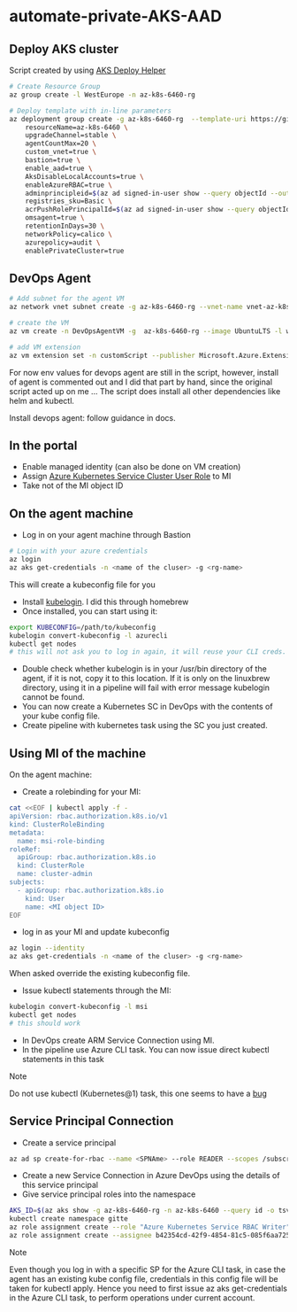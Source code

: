 # automate-private-AKS-AAD

## Deploy AKS cluster

Script created by using [AKS Deploy Helper](https://azure.github.io/Aks-Construction/)

```bash
# Create Resource Group 
az group create -l WestEurope -n az-k8s-6460-rg 

# Deploy template with in-line parameters 
az deployment group create -g az-k8s-6460-rg  --template-uri https://github.com/Azure/Aks-Construction/releases/download/0.4.0-preview/main.json --parameters \
	resourceName=az-k8s-6460 \
	upgradeChannel=stable \
	agentCountMax=20 \
	custom_vnet=true \
	bastion=true \
	enable_aad=true \
	AksDisableLocalAccounts=true \
	enableAzureRBAC=true \
	adminprincipleid=$(az ad signed-in-user show --query objectId --out tsv) \
	registries_sku=Basic \
	acrPushRolePrincipalId=$(az ad signed-in-user show --query objectId --out tsv) \
	omsagent=true \
	retentionInDays=30 \
	networkPolicy=calico \
	azurepolicy=audit \
	enablePrivateCluster=true
```

## DevOps Agent

```bash
# Add subnet for the agent VM
az network vnet subnet create -g az-k8s-6460-rg --vnet-name vnet-az-k8s-6460 -n AgentSubnet --address-prefixes 10.240.4.0/28![image](https://user-images.githubusercontent.com/1042817/148532727-55d3b917-d8b0-48ee-9f69-f6cb0e743e7c.png)

# create the VM
az vm create -n DevOpsAgentVM -g  az-k8s-6460-rg --image UbuntuLTS -l westeurope --admin-username $USERNAME  --admin-password $PASSWORD --authentication-type password --public-ip-address "" --vnet-name vnet-az-k8s-6460 --subnet AgentSubnet

# add VM extension 
az vm extension set -n customScript --publisher Microsoft.Azure.Extensions  --vm-name DevOpsAgentVM --resource-group az-k8s-6460-rg  --protected-settings '{"fileUris": ["https://raw.githubusercontent.com/vermegi/automate-private-AKS-AAD/main/install_tools.sh"],"commandToExecute": "./install_tools.sh --AGENT_USER $AGENTUSER --AGENT_POOL $AGENTPOOL --AGENT_TOKEN $AGENTTOKEN --AZDO_URL $DEVOPSURL"}'
```

For now env values for devops agent are still in the script, however, install of agent is commented out and I did that part by hand, since the original script acted up on me ...
The script does install all other dependencies like helm and kubectl.

Install devops agent: follow guidance in docs.

## In the portal

- Enable managed identity (can also be done on VM creation)
- Assign [Azure Kubernetes Service Cluster User Role](https://docs.microsoft.com/en-us/azure/role-based-access-control/built-in-roles#azure-kubernetes-service-cluster-user-role) to MI
- Take not of the MI object ID

## On the agent machine

- Log in on your agent machine through Bastion

```bash
# Login with your azure credentials
az login 
az aks get-credentials -n <name of the cluser> -g <rg-name>
```
This will create a kubeconfig file for you

- Install [kubelogin](https://github.com/Azure/kubelogin). I did this through homebrew
- Once installed, you can start using it: 

```bash
export KUBECONFIG=/path/to/kubeconfig
kubelogin convert-kubeconfig -l azurecli
kubectl get nodes
# this will not ask you to log in again, it will reuse your CLI creds.
```

- Double check whether kubelogin is in your /usr/bin directory of the agent, if it is not, copy it to this location. If it is only on the linuxbrew directory, using it in a pipeline will fail with error message kubelogin cannot be found.
- You can now create a Kubernetes SC in DevOps with the contents of your kube config file. 
- Create pipeline with kubernetes task using the SC you just created. 

## Using MI of the machine

On the agent machine: 

- Create a rolebinding for your MI: 

```bash
cat <<EOF | kubectl apply -f -
apiVersion: rbac.authorization.k8s.io/v1
kind: ClusterRoleBinding
metadata:
  name: msi-role-binding
roleRef:
  apiGroup: rbac.authorization.k8s.io
  kind: ClusterRole
  name: cluster-admin
subjects:
  - apiGroup: rbac.authorization.k8s.io
    kind: User
    name: <MI object ID>
EOF
```

- log in as your MI and update kubeconfig

```bash
az login --identity
az aks get-credentials -n <name of the cluser> -g <rg-name>
```

When asked override the existing kubeconfig file.

- Issue kubectl statements through the MI: 

```bash
kubelogin convert-kubeconfig -l msi
kubectl get nodes
# this should work
```

- In DevOps create ARM Service Connection using MI. 
- In the pipeline use Azure CLI task. You can now issue direct kubectl statements in this task 

>[!NOTE]
>Do not use kubectl (Kubernetes@1) task, this one seems to have a [bug](https://github.com/microsoft/azure-pipelines-tasks/issues/15714)


## Service Principal Connection

- Create a service principal

```bash
az ad sp create-for-rbac --name <SPNAme> --role READER --scopes /subscriptions/<subscription_ID>/resourceGroups/az-k8s-6460-rg --sdk-auth
```

- Create a new Service Connection in Azure DevOps using the details of this service principal
- Give service principal roles into the namespace

```bash
AKS_ID=$(az aks show -g az-k8s-6460-rg -n az-k8s-6460 --query id -o tsv)
kubectl create namespace gitte
az role assignment create --role "Azure Kubernetes Service RBAC Writer" --assignee <AAD-ENTITY-ID> --scope $AKS_ID/namespace/gitte
az role assignment create --assignee b42354cd-42f9-4854-81c5-085f6aa72584 --scope $AKS_ID --role "Azure Kubernetes Service Cluster User Role"
```

> [!NOTE]
> Even though you log in with a specific SP for the Azure CLI task, in case the agent has an existing kube config file, credentials in this config file will be taken for kubectl apply. Hence you need to first issue az aks get-credentials in the Azure CLI task, to perform operations under current account. 



